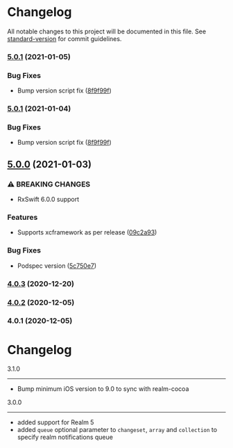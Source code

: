 # Changelog

All notable changes to this project will be documented in this file. See [standard-version](https://github.com/conventional-changelog/standard-version) for commit guidelines.

### [5.0.1](https://github.com/RxSwiftCommunity/RxRealm/branches/compare/v5.0.1%0Dv5.0.0) (2021-01-05)


### Bug Fixes

* Bump version script fix ([8f9f99f](https://github.com/RxSwiftCommunity/RxRealm/commits/8f9f99f4680a07cbeedd63cfb7a26e269b907bf9))

### [5.0.1](https://github.com/RxSwiftCommunity/RxRealm/branches/compare/v5.0.1%0Dv5.0.0) (2021-01-04)


### Bug Fixes

* Bump version script fix ([8f9f99f](https://github.com/RxSwiftCommunity/RxRealm/commits/8f9f99f4680a07cbeedd63cfb7a26e269b907bf9))

## [5.0.0](https://github.com/RxSwiftCommunity/RxRealm/branches/compare/v5.0.0%0Dv4.0.3) (2021-01-03)


### ⚠ BREAKING CHANGES

* RxSwift 6.0.0 support

### Features

* Supports xcframework as per release ([09c2a93](https://github.com/RxSwiftCommunity/RxRealm/commits/09c2a93da5e0ca43fa323e2c76f356d07320069d))


### Bug Fixes

* Podspec version ([5c750e7](https://github.com/RxSwiftCommunity/RxRealm/commits/5c750e788284f54b981eaf2d7af5c3f1d61600a8))

### [4.0.3](https://github.com/RxSwiftCommunity/RxRealm/branches/compare/v4.0.3%0Dv4.0.2) (2020-12-20)

### [4.0.2](https://github.com/RxSwiftCommunity/RxRealm/branches/compare/v4.0.2%0Dv4.0.1) (2020-12-05)

### 4.0.1 (2020-12-05)

Changelog
=========

3.1.0
_____

- Bump minimum iOS version to 9.0 to sync with realm-cocoa

3.0.0
_____

- added support for Realm 5
- added `queue` optional parameter to `changeset`, `array` and `collection` to specify realm notifications queue
